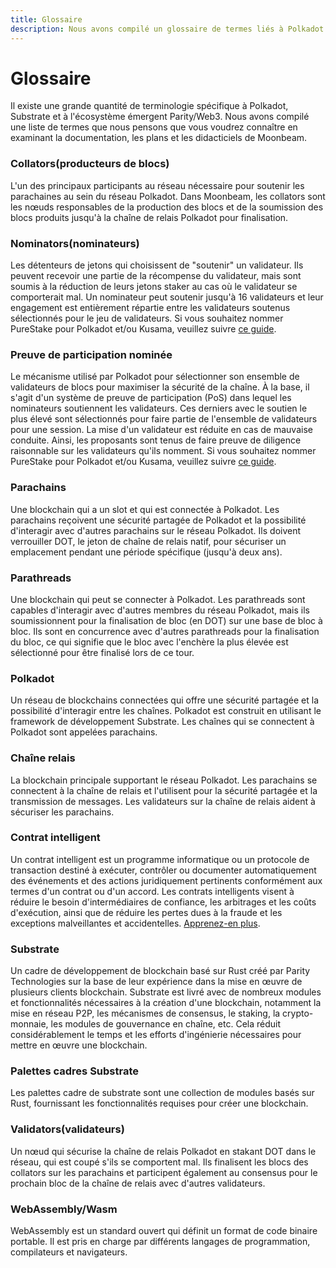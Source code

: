 ```yaml
---
title: Glossaire
description: Nous avons compilé un glossaire de termes liés à Polkadot qui vous permettra d'en savoir plus sur l'écosystème plus facilement.
---
```


# Glossaire

Il existe une grande quantité de terminologie spécifique à Polkadot, Substrate et à l'écosystème émergent Parity/Web3. Nous avons compilé une liste de termes que nous pensons que vous voudrez connaître en examinant la documentation, les plans et les didacticiels de Moonbeam.

### Collators(producteurs de blocs)

L'un des principaux participants au réseau nécessaire pour soutenir les parachaines au sein du réseau Polkadot.  Dans Moonbeam, les collators sont les nœuds responsables de la production des blocs et de la soumission des blocs produits jusqu'à la chaîne de relais Polkadot pour finalisation.

### Nominators(nominateurs)

Les détenteurs de jetons qui choisissent de "soutenir" un validateur. Ils peuvent recevoir une partie de la récompense du validateur, mais sont soumis à la réduction de leurs jetons staker au cas où le validateur se comporterait mal. Un nominateur peut soutenir jusqu'à 16 validateurs et leur engagement est entièrement répartie entre les validateurs soutenus sélectionnés pour le jeu de validateurs. Si vous souhaitez nommer PureStake pour Polkadot et/ou Kusama, veuillez suivre [ce guide](https://www.purestake.com/technology/polkadot-validator/).

### Preuve de participation nominée

Le mécanisme utilisé par Polkadot pour sélectionner son ensemble de validateurs de blocs pour maximiser la sécurité de la chaîne. À la base, il s'agit d'un système de preuve de participation (PoS) dans lequel les nominateurs soutiennent les validateurs. Ces derniers avec le soutien le plus élevé sont sélectionnés pour faire partie de l'ensemble de validateurs pour une session. La mise d'un validateur est réduite en cas de mauvaise conduite. Ainsi, les proposants sont tenus de faire preuve de diligence raisonnable sur les validateurs qu'ils nomment. Si vous souhaitez nommer PureStake pour Polkadot et/ou Kusama, veuillez suivre [ce guide](https://www.purestake.com/technology/polkadot-validator/).

### Parachains

Une blockchain qui a un slot et qui est connectée à Polkadot. Les parachains reçoivent une sécurité partagée de Polkadot et la possibilité d'interagir avec d'autres parachains sur le réseau Polkadot. Ils doivent verrouiller DOT, le jeton de chaîne de relais natif, pour sécuriser un emplacement pendant une période spécifique (jusqu'à deux ans).

### Parathreads

Une blockchain qui peut se connecter à Polkadot. Les parathreads sont capables d'interagir avec d'autres membres du réseau Polkadot, mais ils soumissionnent pour la finalisation de bloc (en DOT) sur une base de bloc à bloc. Ils sont en concurrence avec d'autres parathreads pour la finalisation du bloc, ce qui signifie que le bloc avec l'enchère la plus élevée est sélectionné pour être finalisé lors de ce tour.

### Polkadot

Un réseau de blockchains connectées qui offre une sécurité partagée et la possibilité d'interagir entre les chaînes. Polkadot est construit en utilisant le framework de développement Substrate. Les chaînes qui se connectent à Polkadot sont appelées parachains.

### Chaîne relais

La blockchain principale supportant le réseau Polkadot. Les parachains se connectent à la chaîne de relais et l'utilisent pour la sécurité partagée et la transmission de messages. Les validateurs sur la chaîne de relais aident à sécuriser les parachains.

### Contrat intelligent

Un contrat intelligent est un programme informatique ou un protocole de transaction destiné à exécuter, contrôler ou documenter automatiquement des événements et des actions juridiquement pertinents conformément aux termes d'un contrat ou d'un accord. Les contrats intelligents visent à réduire le besoin d'intermédiaires de confiance, les arbitrages et les coûts d'exécution, ainsi que de réduire les pertes dues à la fraude et les exceptions malveillantes et accidentelles. [Apprenez-en plus](https://en.wikipedia.org/wiki/Smart_contract).

### Substrate

Un cadre de développement de blockchain basé sur Rust créé par Parity Technologies sur la base de leur expérience dans la mise en œuvre de plusieurs clients blockchain.  Substrate est livré avec de nombreux modules et fonctionnalités nécessaires à la création d'une blockchain, notamment la mise en réseau P2P, les mécanismes de consensus, le staking, la crypto-monnaie, les modules de gouvernance en chaîne, etc.  Cela réduit considérablement le temps et les efforts d'ingénierie nécessaires pour mettre en œuvre une blockchain. 

### Palettes cadres Substrate

Les palettes cadre de substrate sont une collection de modules basés sur Rust, fournissant les fonctionnalités requises pour créer une blockchain.  

### Validators(validateurs)

Un nœud qui sécurise la chaîne de relais Polkadot en stakant DOT dans le réseau, qui est coupé s'ils se comportent mal. Ils finalisent les blocs des collators sur les parachains et participent également au consensus pour le prochain bloc de la chaîne de relais avec d'autres validateurs.

### WebAssembly/Wasm

WebAssembly est un standard ouvert qui définit un format de code binaire portable. Il est pris en charge par différents langages de programmation, compilateurs et navigateurs.
